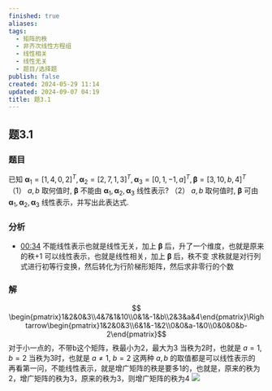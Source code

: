 ```yaml
---
finished: true
aliases: 
tags:
  - 矩阵的秩
  - 非齐次线性方程组
  - 线性相关
  - 线性无关
  - 题目/选择题
publish: false
created: 2024-05-29 11:14
updated: 2024-09-07 04:19
title: 题3.1
---
```

## 题3.1
### 题目
已知 ${\mathbf{\alpha }}_{1} = {\lbrack  1,4,0,2\rbrack  }^{T},{\mathbf{\alpha }}_{2} = {\lbrack  2,7,1,3\rbrack  }^{T},{\mathbf{\alpha }}_{3} = {\lbrack  0,1, - 1,a\rbrack  }^{T},\mathbf{\beta } = {\lbrack  3,{10},b,4\rbrack  }^{T}$
（1） $a,b$ 取何值时, $\mathbf{\beta }$ 不能由 ${\mathbf{\alpha }}_{1},{\mathbf{\alpha }}_{2},{\mathbf{\alpha }}_{3}$ 线性表示?
（2） $a,b$ 取何值时, $\mathbf{\beta }$ 可由 ${\mathbf{\alpha }}_{1},{\mathbf{\alpha }}_{2},{\mathbf{\alpha }}_{3}$ 线性表示，并写出此表达式.
### 分析
- [00:34](https://www.bilibili.com/video/BV1Ti421D727?p=27&t=34.250385#t=34.25) 
不能线性表示也就是线性无关，加上 $\mathbf{\beta }$ 后，升了一个维度，也就是原来的秩+1 
可以线性表示，也就是线性相关，加上 $\mathbf{\beta }$ 后，秩不变 
求秩就是对行列式进行初等行变换，然后转化为行阶梯形矩阵，然后求非零行的个数
### 解
$$ \begin{pmatrix}1&2&0&3\\4&7&1&10\\0&1&-1&b\\2&3&a&4\end{pmatrix}\Rightarrow\begin{pmatrix}1&2&0&3\\6&1&-1&2\\0&0&a-1&0\\0&0&0&b-2\end{pmatrix}$$
对于小一点的，不带b这个矩阵，秩最小为2，最大为3 
当秩为2时，也就是 $a=1$, $b=2$
当秩为3时，也就是 $a\neq 1$, $b=2$ 
这两种 $a,b$ 的取值都是可以线性表示的 
再看第一问，不能线性表示，就是增广矩阵的秩是要多1的，也就是，原来的秩为2，增广矩阵的秩为3，原来的秩为3，则增广矩阵的秩为4 
![](https://img.hwenyi.live/202405292046684.webp)
